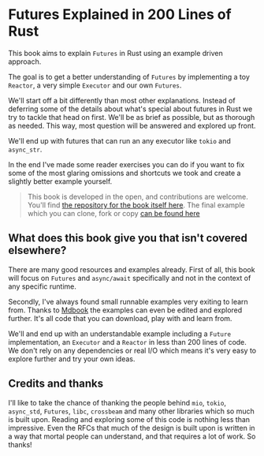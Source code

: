# Futures Explained in 200 Lines of Rust

This book aims to explain `Futures` in Rust using an example driven approach.

The goal is to get a better understanding of `Futures` by implementing a toy
`Reactor`, a very simple `Executor` and our own `Futures`. 

We'll start off a bit differently than most other explanations. Instead of 
deferring some of the details about what's special about futures in Rust we 
try to tackle that head on first. We'll be as brief as possible, but as thorough 
as needed. This way, most question will be answered and explored up front. 

We'll end up with futures that can run an any executor like `tokio` and `async_str`.

In the end I've made some reader exercises you can do if you want to fix some
of the most glaring omissions and shortcuts we took and create a slightly better
example yourself.

> This book is developed in the open, and contributions are welcome. You'll find
> [the repository for the book itself here][book_repo]. The final example which
> you can clone, fork or copy [can be found here][example_repo]

## What does this book give you that isn't covered elsewhere?

There are many good resources and examples already. First
of all, this book will focus on `Futures` and `async/await` specifically and
not in the context of any specific runtime.

Secondly, I've always found small runnable examples very exiting to learn from. 
Thanks to [Mdbook][mdbook] the examples can even be edited and explored further. It's
all code that you can download, play with and learn from.

We'll and end up with an understandable example including a `Future`
implementation, an `Executor` and a `Reactor` in less than 200 lines of code. 
We don't rely on any dependencies or real I/O which means it's very easy to 
explore further and try your own ideas.


## Credits and thanks

I'll like to take the chance of thanking the people behind `mio`, `tokio`, 
`async_std`, `Futures`, `libc`, `crossbeam` and many other libraries which so
much is built upon. Reading and exploring some of this code is nothing less than
impressive. Even the RFCs that much of the design is built upon is written in a
way that mortal people can understand, and that requires a lot of work. So thanks!

[mdbook]: https://github.com/rust-lang/mdBook
[book_repo]: https://github.com/cfsamson/books-futures-explained
[example_repo]: https://github.com/cfsamson/examples-futures